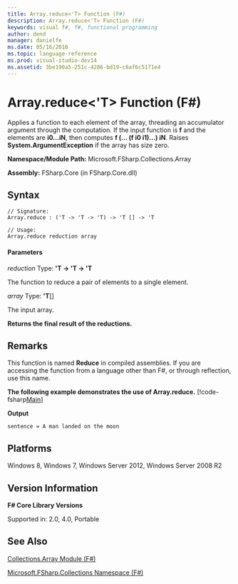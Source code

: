 ```yaml
---
title: Array.reduce<'T> Function (F#)
description: Array.reduce<'T> Function (F#)
keywords: visual f#, f#, functional programming
author: dend
manager: danielfe
ms.date: 05/16/2016
ms.topic: language-reference
ms.prod: visual-studio-dev14
ms.assetid: 3be190a5-251c-4286-bd19-c6af6c5171e4 
---
```


# Array.reduce<'T> Function (F#)

Applies a function to each element of the array, threading an accumulator argument through the computation. If the input function is **f** and the elements are **i0...iN**, then computes **f (... (f i0 i1)...) iN**. Raises **System.ArgumentException** if the array has size zero.

**Namespace/Module Path:** Microsoft.FSharp.Collections.Array

**Assembly:** FSharp.Core (in FSharp.Core.dll)

## Syntax

```
// Signature:
Array.reduce : ('T -> 'T -> 'T) -> 'T [] -> 'T

// Usage:
Array.reduce reduction array
```

#### Parameters
*reduction*
Type: **'T -&gt; 'T -&gt; 'T**

The function to reduce a pair of elements to a single element.

*array*
Type: **'T**[[]](https://msdn.microsoft.com/library/def20292-9aae-4596-9275-b94e594f8493)

The input array.

**Returns the final result of the reductions.**

## Remarks
This function is named **Reduce** in compiled assemblies. If you are accessing the function from a language other than F#, or through reflection, use this name.

**The following example demonstrates the use of Array.reduce.**
[!code-fsharp[Main](snippets/fssamples101/snippet1006.fs)]

**Output**

```
sentence = A man landed on the moon
```

## Platforms
Windows 8, Windows 7, Windows Server 2012, Windows Server 2008 R2

## Version Information
**F# Core Library Versions**

Supported in: 2.0, 4.0, Portable

## See Also
[Collections.Array Module &#40;F&#35;&#41;](Collections.Array-Module-%5BFSharp%5D.md)

[Microsoft.FSharp.Collections Namespace &#40;F&#35;&#41;](Microsoft.FSharp.Collections-Namespace-%5BFSharp%5D.md)

